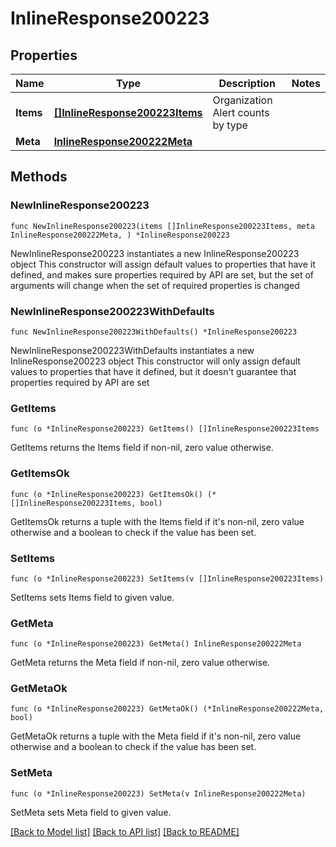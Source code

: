 # InlineResponse200223

## Properties

Name | Type | Description | Notes
------------ | ------------- | ------------- | -------------
**Items** | [**[]InlineResponse200223Items**](InlineResponse200223Items.md) | Organization Alert counts by type | 
**Meta** | [**InlineResponse200222Meta**](InlineResponse200222Meta.md) |  | 

## Methods

### NewInlineResponse200223

`func NewInlineResponse200223(items []InlineResponse200223Items, meta InlineResponse200222Meta, ) *InlineResponse200223`

NewInlineResponse200223 instantiates a new InlineResponse200223 object
This constructor will assign default values to properties that have it defined,
and makes sure properties required by API are set, but the set of arguments
will change when the set of required properties is changed

### NewInlineResponse200223WithDefaults

`func NewInlineResponse200223WithDefaults() *InlineResponse200223`

NewInlineResponse200223WithDefaults instantiates a new InlineResponse200223 object
This constructor will only assign default values to properties that have it defined,
but it doesn't guarantee that properties required by API are set

### GetItems

`func (o *InlineResponse200223) GetItems() []InlineResponse200223Items`

GetItems returns the Items field if non-nil, zero value otherwise.

### GetItemsOk

`func (o *InlineResponse200223) GetItemsOk() (*[]InlineResponse200223Items, bool)`

GetItemsOk returns a tuple with the Items field if it's non-nil, zero value otherwise
and a boolean to check if the value has been set.

### SetItems

`func (o *InlineResponse200223) SetItems(v []InlineResponse200223Items)`

SetItems sets Items field to given value.


### GetMeta

`func (o *InlineResponse200223) GetMeta() InlineResponse200222Meta`

GetMeta returns the Meta field if non-nil, zero value otherwise.

### GetMetaOk

`func (o *InlineResponse200223) GetMetaOk() (*InlineResponse200222Meta, bool)`

GetMetaOk returns a tuple with the Meta field if it's non-nil, zero value otherwise
and a boolean to check if the value has been set.

### SetMeta

`func (o *InlineResponse200223) SetMeta(v InlineResponse200222Meta)`

SetMeta sets Meta field to given value.



[[Back to Model list]](../README.md#documentation-for-models) [[Back to API list]](../README.md#documentation-for-api-endpoints) [[Back to README]](../README.md)


